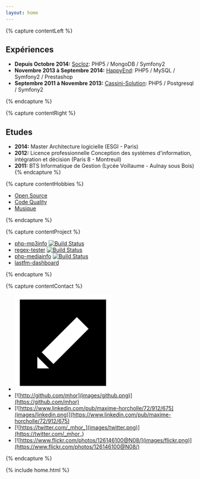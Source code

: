 ```yaml
---
layout: home
---
```


{% capture contentLeft %}
## Expériences  ##

- **Depuis Octobre 2014:** [Socloz](http://socloz.com): PHP5 / MongoDB / Symfony2
- **Novembre 2013 à Septembre 2014:** [HappyEnd](http://happyend.fr/): PHP5 / MySQL / Symfony2 / Prestashop
- **Septembre 2011 à Novembre 2013:** [Cassini-Solution](http://www.cassini-solutions.com/): PHP5 / Postgresql / Symfony2

{% endcapture %}

{% capture contentRight %}
## Etudes ##

- **2014:** Master Architecture logicielle (ESGI - Paris)
- **2012:** Licence professionnelle Conception des systèmes d'information, intégration et décision (Paris 8 - Montreuil)
- **2011:** BTS Informatique de Gestion (Lycée Voillaume - Aulnay sous Bois)
{% endcapture %}

{% capture contentHobbies %}

- [Open Source](https://github.com/mhor?tab=activity)
- [Code Quality](https://github.com/mhor-edu/Memoire5AL)
- [Musique](http://www.lastfm.fr/user/mhor_)

{% endcapture %}

{% capture contentProject %}

- [php-mp3info](https://github.com/mhor-music/php-mp3info) [![Build Status](https://travis-ci.org/mhor-music/php-mp3info.svg?branch=master)](https://travis-ci.org/mhor-music/php-mp3info)
- [regex-tester](https://github.com/mhor/regex-tester) [![Build Status](https://travis-ci.org/mhor/regex-tester.svg?branch=master)](https://travis-ci.org/mhor/regex-tester)
- [php-mediainfo](https://github.com/mhor/php-mediainfo) [![Build Status](https://travis-ci.org/mhor/php-mediainfo.svg?branch=master)](https://travis-ci.org/mhor/php-mediainfo)
- [lastfm-dashboard](https://github.com/mhor/lastfm-dashboard)

{% endcapture %}

{% capture contentContact %}

- [![maxime.horcholle@gmail.comr](images/email.png)](<mailto:maxime.horcholle@gmail.com>)
- [![http://github.com/mhor](images/github.png)](https://github.com/mhor)
- [![https://www.linkedin.com/pub/maxime-horcholle/72/912/675](images/linkedin.png)](https://www.linkedin.com/pub/maxime-horcholle/72/912/675)
- [![https://twitter.com/_mhor_](images/twitter.png)](https://twitter.com/_mhor_)
- [![https://www.flickr.com/photos/126146100@N08/](images/flickr.png)](https://www.flickr.com/photos/126146100@N08/)

{% endcapture %}


{% include home.html %}
